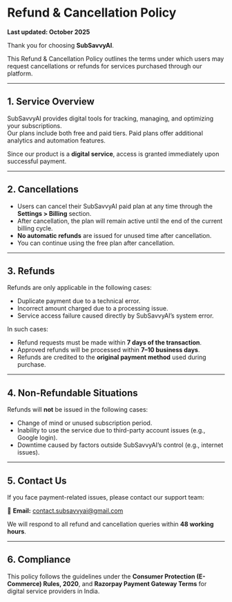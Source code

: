 # Refund & Cancellation Policy

**Last updated: October 2025**

Thank you for choosing **SubSavvyAI**.

This Refund & Cancellation Policy outlines the terms under which users may request cancellations or refunds for services purchased through our platform.

---

## 1. Service Overview

SubSavvyAI provides digital tools for tracking, managing, and optimizing your subscriptions.  
Our plans include both free and paid tiers. Paid plans offer additional analytics and automation features.

Since our product is a **digital service**, access is granted immediately upon successful payment.

---

## 2. Cancellations

- Users can cancel their SubSavvyAI paid plan at any time through the **Settings > Billing** section.
- After cancellation, the plan will remain active until the end of the current billing cycle.
- **No automatic refunds** are issued for unused time after cancellation.
- You can continue using the free plan after cancellation.

---

## 3. Refunds

Refunds are only applicable in the following cases:

- Duplicate payment due to a technical error.
- Incorrect amount charged due to a processing issue.
- Service access failure caused directly by SubSavvyAI’s system error.

In such cases:

- Refund requests must be made within **7 days of the transaction**.
- Approved refunds will be processed within **7–10 business days**.
- Refunds are credited to the **original payment method** used during purchase.

---

## 4. Non-Refundable Situations

Refunds will **not** be issued in the following cases:

- Change of mind or unused subscription period.
- Inability to use the service due to third-party account issues (e.g., Google login).
- Downtime caused by factors outside SubSavvyAI’s control (e.g., internet issues).

---

## 5. Contact Us

If you face payment-related issues, please contact our support team:

📧 **Email:** [contact.subsavvyai@gmail.com](mailto:contact.subsavvyai@gmail.com)

We will respond to all refund and cancellation queries within **48 working hours**.

---

## 6. Compliance

This policy follows the guidelines under the **Consumer Protection (E-Commerce) Rules, 2020**, and **Razorpay Payment Gateway Terms** for digital service providers in India.
